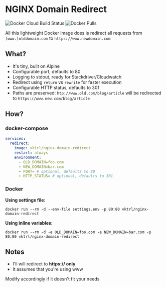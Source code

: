 # NGINX Domain Redirect #

![Docker Cloud Build Status](https://img.shields.io/docker/cloud/build/vktrl/nginx-domain-redirect) ![Docker Pulls](https://img.shields.io/docker/pulls/vktrl/nginx-domain-redirect)

All this lightweight Docker image does is redirect all requests from `[www.]olddomain.com` to `https://www.newdomain.com`

## What? ##
- It's tiny, built on Alpine
- Configurable port, defaults to 80
- Logging to stdout, ready for Stackdriver/Cloudwatch
- Redirect using `return` vs `rewrite` for faster execution
- Configurable HTTP status, defaults to 301
- Paths are preserved: `htp://www.old.com/blog/article` will be redirected to `https://www.new.com/blog/article`

## How? ##
### docker-compose ###

```yaml
services:
  redirect:
    image: vktrl/nginx-domain-redirect
    restart: always
    environment:
      - OLD_DOMAIN=foo.com
      - NEW_DOMAIN=bar.com
      - PORT= # optional, defaults to 80
      - HTTP_STATUS= # optional, defaults to 301
```

### Docker ###

**Using settings file:**

`docker run --rm -d --env-file settings.env -p 80:80 vktrl/nginx-domain-redirect`

**Using inline variables:**

`docker run --rm -d -e OLD_DOMAIN=foo.com -e NEW_DOMAIN=bar.com -p 80:80 vktrl/nginx-domain-redirect`

## Notes ##
- I'll will redirect to **https:// only**
- It assumes that you're using www

Modify accordingly if it doesn't fit your needs
